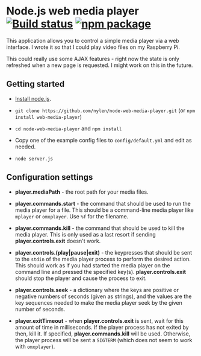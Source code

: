# Node.js web media player [![Build status](https://img.shields.io/travis/nylen/node-web-media-player.svg?style=flat)](https://travis-ci.org/nylen/node-web-media-player) [![npm package](http://img.shields.io/npm/v/web-media-player.svg?style=flat)](https://www.npmjs.org/package/web-media-player)

This application allows you to control a simple media player via a web
interface.  I wrote it so that I could play video files on my Raspberry Pi.

This could really use some AJAX features - right now the state is only
refreshed when a new page is requested.  I might work on this in the future.

## Getting started

- [Install node.js](https://github.com/joyent/node/wiki/Installation).

- `git clone https://github.com/nylen/node-web-media-player.git`
  (or `npm install web-media-player`)

- `cd node-web-media-player` and `npm install`

- Copy one of the example config files to `config/default.yml` and edit as
  needed.

- `node server.js`

## Configuration settings

- **player.mediaPath** - the root path for your media files.

- **player.commands.start** - the command that should be used to run the media
  player for a file.  This should be a command-line media player like `mplayer`
  or `omxplayer`.  Use `%f` for the filename.

- **player.commands.kill** - the command that should be used to kill the media
  player.  This is only used as a last resort if sending
  **player.controls.exit** doesn't work.

- **player.controls.(play|pause|exit)** - the keypresses that should be sent to
  the `stdin` of the media player process to perform the desired action.  This
  should work as if you had started the media player on the command line and
  pressed the specified key(s).  **player.controls.exit** should stop the
  player and cause the process to exit.

- **player.controls.seek** - a dictionary where the keys are positive or
  negative numbers of seconds (given as strings), and the values are the key
  sequences needed to make the media player seek by the given number of
  seconds.

- **player.exitTimeout** - when **player.controls.exit** is sent, wait for this
  amount of time in milliseconds.  If the player process has not exited by
  then, kill it.  If specified, **player.commands.kill** will be used.
  Otherwise, the player process will be sent a `SIGTERM` (which does not seem
  to work with `omxplayer`).
